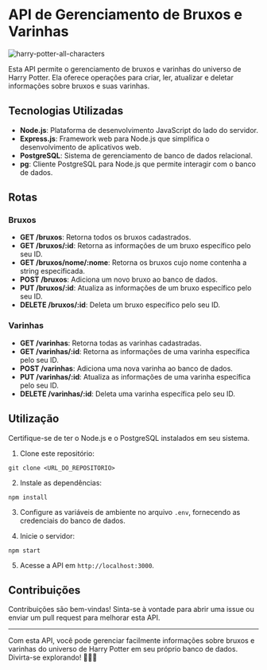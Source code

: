 # API de Gerenciamento de Bruxos e Varinhas
![harry-potter-all-characters](https://github.com/ArthBG/harrydb/assets/123407087/1a177983-4259-48d1-b606-fedd2f4a5032)

Esta API permite o gerenciamento de bruxos e varinhas do universo de Harry Potter. Ela oferece operações para criar, ler, atualizar e deletar informações sobre bruxos e suas varinhas.

## Tecnologias Utilizadas

- **Node.js**: Plataforma de desenvolvimento JavaScript do lado do servidor.
- **Express.js**: Framework web para Node.js que simplifica o desenvolvimento de aplicativos web.
- **PostgreSQL**: Sistema de gerenciamento de banco de dados relacional.
- **pg**: Cliente PostgreSQL para Node.js que permite interagir com o banco de dados.

## Rotas

### Bruxos

- **GET /bruxos**: Retorna todos os bruxos cadastrados.
- **GET /bruxos/:id**: Retorna as informações de um bruxo específico pelo seu ID.
- **GET /bruxos/nome/:nome**: Retorna os bruxos cujo nome contenha a string especificada.
- **POST /bruxos**: Adiciona um novo bruxo ao banco de dados.
- **PUT /bruxos/:id**: Atualiza as informações de um bruxo específico pelo seu ID.
- **DELETE /bruxos/:id**: Deleta um bruxo específico pelo seu ID.

### Varinhas

- **GET /varinhas**: Retorna todas as varinhas cadastradas.
- **GET /varinhas/:id**: Retorna as informações de uma varinha específica pelo seu ID.
- **POST /varinhas**: Adiciona uma nova varinha ao banco de dados.
- **PUT /varinhas/:id**: Atualiza as informações de uma varinha específica pelo seu ID.
- **DELETE /varinhas/:id**: Deleta uma varinha específica pelo seu ID.

## Utilização

Certifique-se de ter o Node.js e o PostgreSQL instalados em seu sistema.

1. Clone este repositório:

```
git clone <URL_DO_REPOSITORIO>
```

2. Instale as dependências:

```
npm install
```

3. Configure as variáveis de ambiente no arquivo `.env`, fornecendo as credenciais do banco de dados.

4. Inicie o servidor:

```
npm start
```

5. Acesse a API em `http://localhost:3000`.

## Contribuições

Contribuições são bem-vindas! Sinta-se à vontade para abrir uma issue ou enviar um pull request para melhorar esta API.

---

Com esta API, você pode gerenciar facilmente informações sobre bruxos e varinhas do universo de Harry Potter em seu próprio banco de dados. Divirta-se explorando! 🧙‍♂️🔮
